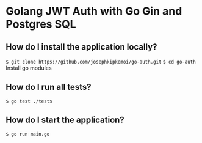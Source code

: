 # Golang JWT Auth with Go Gin and Postgres SQL

## How do I install the application locally?
`$ git clone https://github.com/josephkipkemoi/go-auth.git`
`$ cd go-auth`
Install go modules

## How do I run all tests?
`$ go test ./tests`

## How do I start the application?
`$ go run main.go`